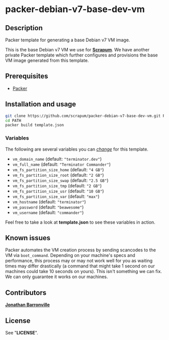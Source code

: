 # packer-debian-v7-base-dev-vm

## Description

Packer template for generating a base Debian v7 VM image.

This is the base Debian v7 VM we use for __[Scrapum](http://scrapum.com "Scrapum")__. We have another private Packer template which further configures and provisions the base VM image generated from this template.

## Prerequisites

 - [Packer](http://packer.io "Packer")

## Installation and usage

```sh
git clone https://github.com/scrapum/packer-debian-v7-base-dev-vm.git PATH
cd PATH
packer build template.json
```

### Variables

The following are several variables you can _[change](http://packer.io/docs/templates/user-variables.html "User Variables in Templates - Packer")_ for this template.

 - `vm_domain_name` (default: `"terminator.dev"`)
 - `vm_full_name` (default: `"Terminator Commander"`)
 - `vm_fs_partition_size_home` (default: `"4 GB"`)
 - `vm_fs_partition_size_root` (default: `"2 GB"`)
 - `vm_fs_partition_size_swap` (default: `"2.5 GB"`)
 - `vm_fs_partition_size_tmp` (default: `"2 GB"`)
 - `vm_fs_partition_size_usr` (default: `"10 GB"`)
 - `vm_fs_partition_size_var` (default: `"max"`)
 - `vm_hostname` (default: `"terminator"`)
 - `vm_password` (default: `"beawesome"`)
 - `vm_username` (default: `"commander"`)

Feel free to take a look at __template.json__ to see these variables in action.

## Known issues

Packer automates the VM creation process by sending scancodes to the VM via `boot_command`. Depending on your machine's specs and performance, this process may or may not work well for you as waiting times may differ drastically (a command that might take 1 second on our machines could take 10 seconds on yours). This isn't something we can fix. We can only guarantee it works on our machines.

## Contributors

__[Jonathan Barronville](mailto:jonathan@scrapum.com "jonathan@scrapum.com")__

## License

See "__LICENSE__".
